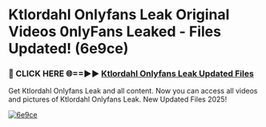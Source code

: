 # Ktlordahl Onlyfans Leak Original Videos 0nlyFans Leaked - Files Updated! (6e9ce)

<h3>🔴 CLICK HERE 🌐==►► <a href="https://tinyurl.com/4seja8ks" rel="nofollow">Ktlordahl Onlyfans Leak Updated Files</a></h3>

Get Ktlordahl Onlyfans Leak and all content. Now you can access all videos and pictures of Ktlordahl Onlyfans Leak. New Updated Files 2025!

[![6e9ce](https://i.imgur.com/EWjZXRe.gif)](https://tinyurl.com/4seja8ks)
